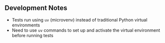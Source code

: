 ## Development Notes

- Tests run using `uv` (microvenv) instead of traditional Python virtual environments
- Need to use `uv` commands to set up and activate the virtual environment before running tests
